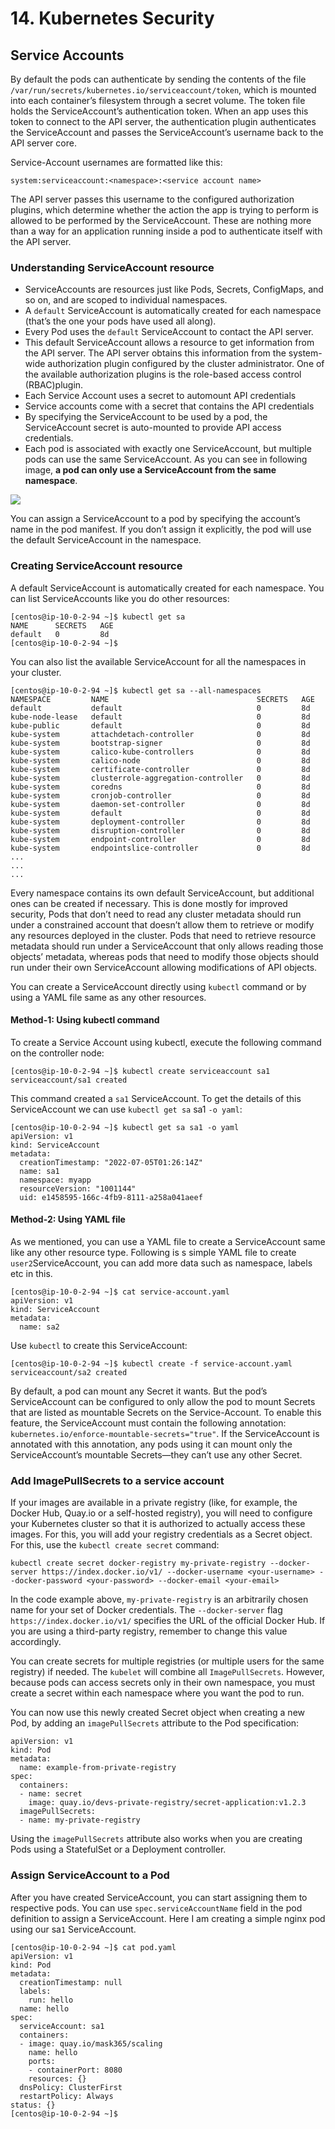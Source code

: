 # 14. Kubernetes Security

## Service Accounts

By default the pods can authenticate by sending the contents of the file `/var/run/secrets/kubernetes.io/serviceaccount/token`, which is mounted into each container’s filesystem through a secret volume. The token file holds the ServiceAccount’s authentication token. When an app uses this token to connect to the API server, the authentication plugin authenticates the ServiceAccount and passes the ServiceAccount’s username back to the API server core.

Service-Account usernames are formatted like this:

```
system:serviceaccount:<namespace>:<service account name>
```

The API server passes this username to the configured authorization plugins, which determine whether the action the app is trying to perform is allowed to be performed by the ServiceAccount. These are nothing more than a way for an application running inside a pod to authenticate itself with the API server.

### Understanding ServiceAccount resource

* ServiceAccounts are resources just like Pods, Secrets, ConfigMaps, and so on, and are scoped to individual namespaces.
* A `default` ServiceAccount is automatically created for each namespace (that’s the one your pods have used all along).
* Every Pod uses the `default` ServiceAccount to contact the API server.
* This default ServiceAccount allows a resource to get information from the API server. The API server obtains this information from the system-wide authorization plugin configured by the cluster administrator. One of the available authorization plugins is the role-based access control (RBAC)plugin.
* Each Service Account uses a secret to automount API credentials
* Service accounts come with a secret that contains the API credentials
* By specifying the ServiceAccount to be used by a pod, the ServiceAccount secret is auto-mounted to provide API access credentials.
* Each pod is associated with exactly one ServiceAccount, but multiple pods can use the same ServiceAccount. As you can see in following image, **a pod can only use a ServiceAccount from the same namespace**.

![](https://www.golinuxcloud.com/wp-content/uploads/service\_account.jpg)

You can assign a ServiceAccount to a pod by specifying the account’s name in the pod manifest. If you don’t assign it explicitly, the pod will use the default ServiceAccount in the namespace.

### Creating ServiceAccount resource

A default ServiceAccount is automatically created for each namespace. You can list ServiceAccounts like you do other resources:

```
[centos@ip-10-0-2-94 ~]$ kubectl get sa
NAME      SECRETS   AGE
default   0         8d
[centos@ip-10-0-2-94 ~]$
```

You can also list the available ServiceAccount for all the namespaces in your cluster.

```
[centos@ip-10-0-2-94 ~]$ kubectl get sa --all-namespaces 
NAMESPACE         NAME                                 SECRETS   AGE
default           default                              0         8d
kube-node-lease   default                              0         8d
kube-public       default                              0         8d
kube-system       attachdetach-controller              0         8d
kube-system       bootstrap-signer                     0         8d
kube-system       calico-kube-controllers              0         8d
kube-system       calico-node                          0         8d
kube-system       certificate-controller               0         8d
kube-system       clusterrole-aggregation-controller   0         8d
kube-system       coredns                              0         8d
kube-system       cronjob-controller                   0         8d
kube-system       daemon-set-controller                0         8d
kube-system       default                              0         8d
kube-system       deployment-controller                0         8d
kube-system       disruption-controller                0         8d
kube-system       endpoint-controller                  0         8d
kube-system       endpointslice-controller             0         8d
...
...
...
```

Every namespace contains its own default ServiceAccount, but additional ones can be created if necessary. This is done mostly for improved security, Pods that don’t need to read any cluster metadata should run under a constrained account that doesn’t allow them to retrieve or modify any resources deployed in the cluster. Pods that need to retrieve resource metadata should run under a ServiceAccount that only allows reading those objects’ metadata, whereas pods that need to modify those objects should run under their own ServiceAccount allowing modifications of API objects.

You can create a ServiceAccount directly using `kubectl` command or by using a YAML file same as any other resources.

#### Method-1: Using kubectl command

To create a Service Account using kubectl, execute the following command on the controller node:

```
[centos@ip-10-0-2-94 ~]$ kubectl create serviceaccount sa1
serviceaccount/sa1 created
```

This command created a `sa1` ServiceAccount. To get the details of this ServiceAccount we can use `kubectl get sa` sa1 `-o yaml`:

```
[centos@ip-10-0-2-94 ~]$ kubectl get sa sa1 -o yaml
apiVersion: v1
kind: ServiceAccount
metadata:
  creationTimestamp: "2022-07-05T01:26:14Z"
  name: sa1
  namespace: myapp
  resourceVersion: "1001144"
  uid: e1458595-166c-4fb9-8111-a258a041aeef
```

#### Method-2: Using YAML file

As we mentioned, you can use a YAML file to create a ServiceAccount same like any other resource type. Following is s simple YAML file to create `user2`ServiceAccount, you can add more data such as namespace, labels etc in this.

```
[centos@ip-10-0-2-94 ~]$ cat service-account.yaml
apiVersion: v1
kind: ServiceAccount
metadata:
  name: sa2
```

Use `kubectl` to create this ServiceAccount:

```
[centos@ip-10-0-2-94 ~]$ kubectl create -f service-account.yaml
serviceaccount/sa2 created
```

By default, a pod can mount any Secret it wants. But the pod’s ServiceAccount can be configured to only allow the pod to mount Secrets that are listed as mountable Secrets on the Service-Account. To enable this feature, the ServiceAccount must contain the following annotation: `kubernetes.io/enforce-mountable-secrets="true"`. If the ServiceAccount is annotated with this annotation, any pods using it can mount only the ServiceAccount’s mountable Secrets—they can’t use any other Secret.

### Add ImagePullSecrets to a service account

If your images are available in a private registry (like, for example, the Docker Hub, Quay.io or a self-hosted registry), you will need to configure your Kubernetes cluster so that it is authorized to actually access these images. For this, you will add your registry credentials as a Secret object. For this, use the `kubectl create secret` command:

```
kubectl create secret docker-registry my-private-registry --docker-server https://index.docker.io/v1/ --docker-username <your-username> --docker-password <your-password> --docker-email <your-email>
```

In the code example above, `my-private-registry` is an arbitrarily chosen name for your set of Docker credentials. The `--docker-server` flag `https://index.docker.io/v1/` specifies the URL of the official Docker Hub. If you are using a third-party registry, remember to change this value accordingly.

You can create secrets for multiple registries (or multiple users for the same registry) if needed. The `kubelet` will combine all `ImagePullSecrets`. However, because pods can access secrets only in their own namespace, you must create a secret within each namespace where you want the pod to run.

You can now use this newly created Secret object when creating a new Pod, by adding an `imagePullSecrets` attribute to the Pod specification:

```
apiVersion: v1
kind: Pod
metadata:
  name: example-from-private-registry
spec:
  containers:
  - name: secret
    image: quay.io/devs-private-registry/secret-application:v1.2.3
  imagePullSecrets:
  - name: my-private-registry
```

Using the `imagePullSecrets` attribute also works when you are creating Pods using a StatefulSet or a Deployment controller.

### Assign ServiceAccount to a Pod

After you have created ServiceAccount, you can start assigning them to respective pods. You can use `spec.serviceAccountName` field in the pod definition to assign a ServiceAccount. Here I am creating a simple nginx pod using our sa`1` ServiceAccount.

```
[centos@ip-10-0-2-94 ~]$ cat pod.yaml 
apiVersion: v1
kind: Pod
metadata:
  creationTimestamp: null
  labels:
    run: hello
  name: hello
spec:
  serviceAccount: sa1
  containers:
  - image: quay.io/mask365/scaling
    name: hello
    ports:
    - containerPort: 8080
    resources: {}
  dnsPolicy: ClusterFirst
  restartPolicy: Always
status: {}
[centos@ip-10-0-2-94 ~]$ 
```



###
